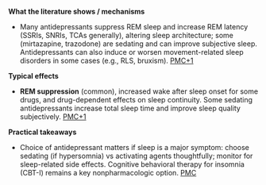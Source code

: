 **What the literature shows / mechanisms**

- Many antidepressants suppress REM sleep and increase REM latency (SSRIs, SNRIs, TCAs generally), altering sleep architecture; some (mirtazapine, trazodone) are sedating and can improve subjective sleep. Antidepressants can also induce or worsen movement-related sleep disorders in some cases (e.g., RLS, bruxism). [PMC+1](https://pmc.ncbi.nlm.nih.gov/articles/PMC5548844/?utm_source=chatgpt.com)
    
**Typical effects**

- **REM suppression** (common), increased wake after sleep onset for some drugs, and drug-dependent effects on sleep continuity. Some sedating antidepressants increase total sleep time and improve sleep quality subjectively. [PMC+1](https://pmc.ncbi.nlm.nih.gov/articles/PMC5548844/?utm_source=chatgpt.com)

**Practical takeaways**

- Choice of antidepressant matters if sleep is a major symptom: choose sedating (if hypersomnia) vs activating agents thoughtfully; monitor for sleep-related side effects. Cognitive behavioral therapy for insomnia (CBT-I) remains a key nonpharmacologic option. [PMC](https://pmc.ncbi.nlm.nih.gov/articles/PMC5548844/?utm_source=chatgpt.com)